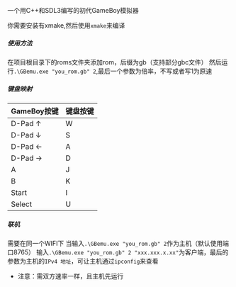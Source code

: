 
一个用C++和SDL3编写的初代GameBoy模拟器


你需要安装有xmake,然后使用`xmake`来编译

##### 使用方法
在项目根目录下的roms文件夹添加rom，后缀为gb（支持部分gbc文件）
然后运行`.\GBemu.exe "you_rom.gb" 2`,最后一个参数为倍率，不写或者写1为原速

##### 键盘映射
| GameBoy按键 | 键盘按键 |
| ----------- | --------|
| D-Pad ↑     | W    |
| D-Pad ↓     | S    |
| D-Pad ←     | A    |
| D-Pad →     | D    |
| A           | J    |
| B           | K    |
| Start       | I    |
| Select      | U    |

##### 联机
需要在同一个WIFI下
当输入`.\GBemu.exe "you_rom.gb" 2`作为主机（默认使用端口8765）
输入`.\GBemu.exe "you_rom.gb" 2 "xxx.xxx.x.xx"`为客户端，最后的参数为主机的`IPv4 地址`，可让主机通过`ipconfig`来查看
- 注意：需双方速率一样，且主机先运行